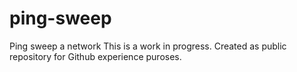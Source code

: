 # ping-sweep
Ping sweep a network
This is a work in progress.
Created as public repository for Github experience puroses.
